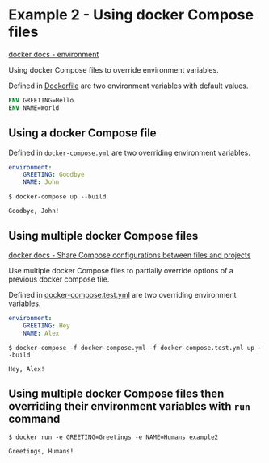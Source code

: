 # Example 2 - Using docker Compose files

[docker docs - environment](https://docs.docker.com/compose/compose-file/#environment)

Using docker Compose files to override environment variables.

Defined in [Dockerfile](Dockerfile) are two environment variables with default values.

```Dockerfile
ENV GREETING=Hello
ENV NAME=World
```

## Using a docker Compose file

Defined in [`docker-compose.yml`](docker-compose.yml) are two overriding environment variables.

```yml
environment:
    GREETING: Goodbye
    NAME: John
```

`$ docker-compose up --build`

```
Goodbye, John!
```

## Using multiple docker Compose files

[docker docs - Share Compose configurations between files and projects](https://docs.docker.com/compose/extends/)

Use multiple docker Compose files to partially override options of a previous docker compose file.

Defined in [docker-compose.test.yml](docker-compose.test.yml) are two overriding environment variables.

```yml
environment:
    GREETING: Hey
    NAME: Alex
```

`$ docker-compose -f docker-compose.yml -f docker-compose.test.yml up --build`

```
Hey, Alex!
```

## Using multiple docker Compose files then overriding their environment variables with `run` command 

`$ docker run -e GREETING=Greetings -e NAME=Humans example2`

```
Greetings, Humans!
```